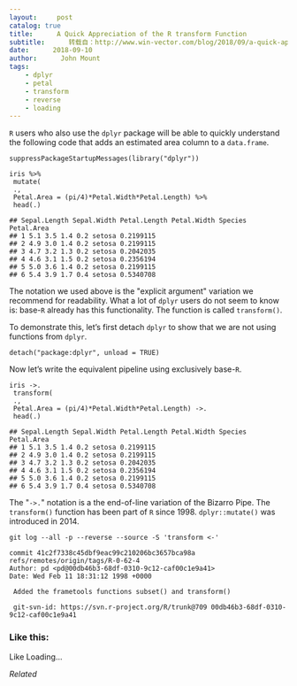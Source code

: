 ```yaml
---
layout:     post
catalog: true
title:      A Quick Appreciation of the R transform Function
subtitle:      转载自：http://www.win-vector.com/blog/2018/09/a-quick-appreciation-of-the-r-transform-function/
date:      2018-09-10
author:      John Mount
tags:
    - dplyr
    - petal
    - transform
    - reverse
    - loading
---
```


`R` users who also use the `dplyr` package will be able to quickly understand the following code that adds an estimated area column to a `data.frame`.

```
suppressPackageStartupMessages(library("dplyr"))

iris %>%
 mutate(
 ., 
 Petal.Area = (pi/4)*Petal.Width*Petal.Length) %>%
 head(.)
```

```
## Sepal.Length Sepal.Width Petal.Length Petal.Width Species Petal.Area
## 1 5.1 3.5 1.4 0.2 setosa 0.2199115
## 2 4.9 3.0 1.4 0.2 setosa 0.2199115
## 3 4.7 3.2 1.3 0.2 setosa 0.2042035
## 4 4.6 3.1 1.5 0.2 setosa 0.2356194
## 5 5.0 3.6 1.4 0.2 setosa 0.2199115
## 6 5.4 3.9 1.7 0.4 setosa 0.5340708
```

The notation we used above is the "explicit argument" variation we recommend for readability. What a lot of `dplyr` users do not seem to know is: base-`R` already has this functionality. The function is called `transform()`.

To demonstrate this, let’s first detach `dplyr` to show that we are not using functions from `dplyr`.

```
detach("package:dplyr", unload = TRUE)
```

Now let’s write the equivalent pipeline using exclusively base-`R`.

```
iris ->.
 transform(
 ., 
 Petal.Area = (pi/4)*Petal.Width*Petal.Length) ->.
 head(.)
```

```
## Sepal.Length Sepal.Width Petal.Length Petal.Width Species Petal.Area
## 1 5.1 3.5 1.4 0.2 setosa 0.2199115
## 2 4.9 3.0 1.4 0.2 setosa 0.2199115
## 3 4.7 3.2 1.3 0.2 setosa 0.2042035
## 4 4.6 3.1 1.5 0.2 setosa 0.2356194
## 5 5.0 3.6 1.4 0.2 setosa 0.2199115
## 6 5.4 3.9 1.7 0.4 setosa 0.5340708
```

The "`->.`" notation is a the end-of-line variation of the Bizarro Pipe. The `transform()` function has been part of `R` since 1998. `dplyr::mutate()` was introduced in 2014.

```
git log --all -p --reverse --source -S 'transform <-'

commit 41c2f7338c45dbf9eac99c210206bc3657bca98a refs/remotes/origin/tags/R-0-62-4
Author: pd <pd@00db46b3-68df-0310-9c12-caf00c1e9a41>
Date: Wed Feb 11 18:31:12 1998 +0000

 Added the frametools functions subset() and transform()
 
 git-svn-id: https://svn.r-project.org/R/trunk@709 00db46b3-68df-0310-9c12-caf00c1e9a41
```

### Like this:

Like Loading...


*Related*

